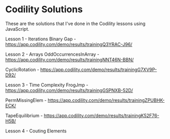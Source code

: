 # Codility Solutions

These are the solutions that I've done in the Codility lessons using JavaScript.


Lesson 1 - Iterations
Binary Gap - https://app.codility.com/demo/results/trainingQ3YRAC-J96/


Lesson 2 - Arrays
OddOccurrencesInArray - https://app.codility.com/demo/results/trainingNNT46N-BBN/

CyclicRotation - https://app.codility.com/demo/results/trainingG7XV9P-D92/


Lesson 3 - Time Complexity
FrogJmp - https://app.codility.com/demo/results/trainingGSPNXB-52D/

PermMissingElem - https://app.codility.com/demo/results/trainingZPUBHK-ECK/

TapeEquilibrium - https://app.codility.com/demo/results/trainingK52F76-H5B/

Lesson 4 - Couting Elements



